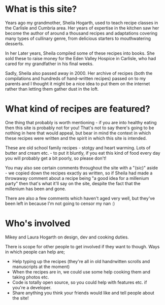 # What is this site?

Years ago my grandmother, Sheila Hogarth, used to teach recipe classes in the Carlisle and Cumbria area. Her years of expertise in the kitchen saw her become the author of around a thousand recipes and adaptations covering many types of cullinary genre, from delicious starters to mouthwatering desserts.

In her Later years, Sheila compiled some of these recipes into books. She sold these to raise money for the Eden Valley Hospice in Carlisle, who had cared for my grandfather in his final weeks.

Sadly, Sheila also passed away in 2000. Her archive of recipes (both the compilations and hundreds of hand-written recipes) passed on to my parents and I thought it might be a nice idea to put them on the internet rather than letting them gather dust in the loft.

# What kind of recipes are featured?

One thing that probably is worth mentioning - if you are into healthy eating then this site is probably not for you! That's not to say there's going to be nothing in here that would appeal, but bear in mind the context in which these recipes were written and the spirit in which this site is intended.

These are old school family recipes - stotgy and heart warming. Lots of butter and cream etc. - to put it bluntly, if you eat this kind of food every day you will probably get a bit poorly, so please don't!

You may also see certain comments throughout the site with a "(sic)" aside - we copied down the recipes exactly as written, so if Sheila had made a throwaway comment about a recipe being "a good idea for a millenium party" then that's what it'll say on the site, despite the fact that the millenium has been and gone.

There are also a few comments which haven't aged very well, but they've been left in because I'm not going to censor my nan :)

# Who's involved

Mikey and Laura Hogarth on design, dev and cooking duties.

There is scope for other people to get involved if they want to though. Ways in which people can help are;

- Help typing up the recipes (they're all in old handrwitten scrolls and manuscripts at the moment)
- When the recipes are in, we could use some help cooking them and taking photos etc.
- Code is totally open source, so you could help with features etc. if you're a developer.
- Share anything you think your friends would like and tell people about the site!
